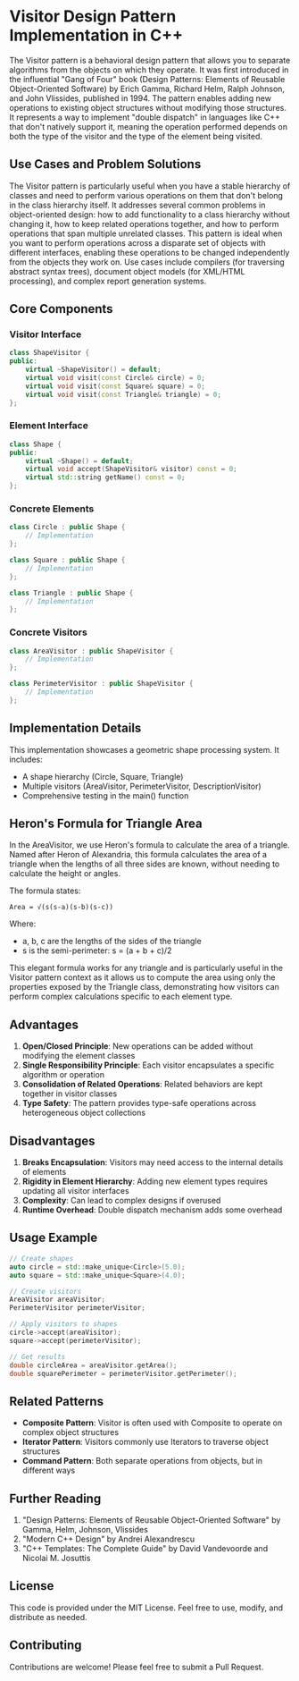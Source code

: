 # Visitor Design Pattern Implementation in C++

The Visitor pattern is a behavioral design pattern that allows you to separate algorithms from the objects on which they
operate. It was first introduced in the influential "Gang of Four" book (Design Patterns: Elements of Reusable
Object-Oriented Software) by Erich Gamma, Richard Helm, Ralph Johnson, and John Vlissides, published in 1994. The pattern
enables adding new operations to existing object structures without modifying those structures. It represents a way to
implement "double dispatch" in languages like C++ that don't natively support it, meaning the operation performed depends
on both the type of the visitor and the type of the element being visited.

## Use Cases and Problem Solutions

The Visitor pattern is particularly useful when you have a stable hierarchy of classes and need to perform various
operations on them that don't belong in the class hierarchy itself. It addresses several common problems in
object-oriented design: how to add functionality to a class hierarchy without changing it, how to keep related operations
together, and how to perform operations that span multiple unrelated classes. This pattern is ideal when you want to
perform operations across a disparate set of objects with different interfaces, enabling these operations to be changed
independently from the objects they work on. Use cases include compilers (for traversing abstract syntax trees), document
object models (for XML/HTML processing), and complex report generation systems.

## Core Components

### Visitor Interface
```cpp
class ShapeVisitor {
public:
    virtual ~ShapeVisitor() = default;
    virtual void visit(const Circle& circle) = 0;
    virtual void visit(const Square& square) = 0;
    virtual void visit(const Triangle& triangle) = 0;
};
```

### Element Interface
```cpp
class Shape {
public:
    virtual ~Shape() = default;
    virtual void accept(ShapeVisitor& visitor) const = 0;
    virtual std::string getName() const = 0;
};
```

### Concrete Elements
```cpp
class Circle : public Shape {
    // Implementation
};

class Square : public Shape {
    // Implementation
};

class Triangle : public Shape {
    // Implementation
};
```

### Concrete Visitors
```cpp
class AreaVisitor : public ShapeVisitor {
    // Implementation
};

class PerimeterVisitor : public ShapeVisitor {
    // Implementation
};
```

## Implementation Details

This implementation showcases a geometric shape processing system. It includes:
- A shape hierarchy (Circle, Square, Triangle)
- Multiple visitors (AreaVisitor, PerimeterVisitor, DescriptionVisitor)
- Comprehensive testing in the main() function

## Heron's Formula for Triangle Area

In the AreaVisitor, we use Heron's formula to calculate the area of a triangle. Named after Heron of Alexandria, this
formula calculates the area of a triangle when the lengths of all three sides are known, without needing to calculate the
height or angles.

The formula states:
```
Area = √(s(s-a)(s-b)(s-c))
```

Where:
- a, b, c are the lengths of the sides of the triangle
- s is the semi-perimeter: s = (a + b + c)/2

This elegant formula works for any triangle and is particularly useful in the Visitor pattern context as it allows us to
compute the area using only the properties exposed by the Triangle class, demonstrating how visitors can perform complex
calculations specific to each element type.

## Advantages

1. **Open/Closed Principle**: New operations can be added without modifying the element classes
2. **Single Responsibility Principle**: Each visitor encapsulates a specific algorithm or operation
3. **Consolidation of Related Operations**: Related behaviors are kept together in visitor classes
4. **Type Safety**: The pattern provides type-safe operations across heterogeneous object collections

## Disadvantages

1. **Breaks Encapsulation**: Visitors may need access to the internal details of elements
2. **Rigidity in Element Hierarchy**: Adding new element types requires updating all visitor interfaces
3. **Complexity**: Can lead to complex designs if overused
4. **Runtime Overhead**: Double dispatch mechanism adds some overhead

## Usage Example

```cpp
// Create shapes
auto circle = std::make_unique<Circle>(5.0);
auto square = std::make_unique<Square>(4.0);

// Create visitors
AreaVisitor areaVisitor;
PerimeterVisitor perimeterVisitor;

// Apply visitors to shapes
circle->accept(areaVisitor);
square->accept(perimeterVisitor);

// Get results
double circleArea = areaVisitor.getArea();
double squarePerimeter = perimeterVisitor.getPerimeter();
```

## Related Patterns

- **Composite Pattern**: Visitor is often used with Composite to operate on complex object structures
- **Iterator Pattern**: Visitors commonly use Iterators to traverse object structures
- **Command Pattern**: Both separate operations from objects, but in different ways

## Further Reading

1. "Design Patterns: Elements of Reusable Object-Oriented Software" by Gamma, Helm, Johnson, Vlissides
2. "Modern C++ Design" by Andrei Alexandrescu
3. "C++ Templates: The Complete Guide" by David Vandevoorde and Nicolai M. Josuttis

## License

This code is provided under the MIT License. Feel free to use, modify, and distribute as needed.

## Contributing

Contributions are welcome! Please feel free to submit a Pull Request.